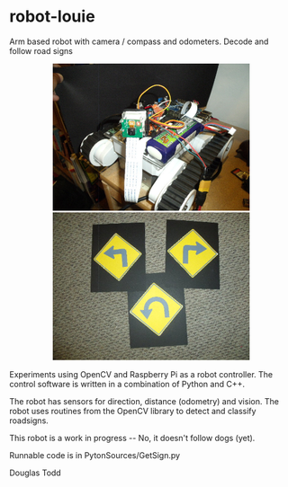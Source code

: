 # robot-louie
Arm based robot with camera / compass and odometers. Decode and follow road signs



<p align="center">
  <img src="Docs/robot.jpg" width="350"/>
  <img src="Docs/targets.jpg" width="350"/>
</p>

Experiments using OpenCV and Raspberry Pi as a robot controller. The control software is written in a combination of Python and C++.

The robot has sensors for direction, distance (odometry) and vision. The robot uses routines from the OpenCV library to detect and classify roadsigns. 

This robot is a work in progress -- No, it doesn't follow dogs (yet).


Runnable code is in PytonSources/GetSign.py

Douglas Todd

